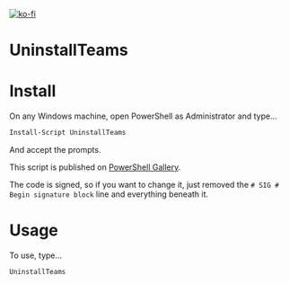 [![ko-fi](https://ko-fi.com/img/githubbutton_sm.svg)](https://ko-fi.com/asheroto)

# UninstallTeams

# Install
On any Windows machine, open PowerShell as Administrator and type...

```powershell
Install-Script UninstallTeams
```

And accept the prompts.

This script is published on  [PowerShell Gallery](https://www.powershellgallery.com/packages/UninstallTeams).

The code is signed, so if you want to change it, just removed the  `# SIG # Begin signature block`  line and everything beneath it.

# Usage
To use, type...

```powershell
UninstallTeams
```